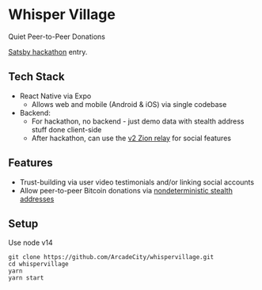 # Whisper Village

Quiet Peer-to-Peer Donations

[Satsby hackathon](https://www.thrillerbitcoin.com/satsx-hackathon-2022/) entry.

## Tech Stack
- React Native via Expo
  - Allows web and mobile (Android & iOS) via single codebase
- Backend:
  - For hackathon, no backend - just demo data with stealth address stuff done client-side
  - After hackathon, can use the [v2 Zion relay](https://github.com/getzion/relay) for social features

## Features
- Trust-building via user video testimonials and/or linking social accounts
- Allow peer-to-peer Bitcoin donations via [nondeterministic stealth addresses](https://github.com/ArcadeCity/WhisperVillage/wiki/Nondeterministic-stealth-addresses-with-JavaScript-interpreters)

## Setup
Use node v14

```
git clone https://github.com/ArcadeCity/whispervillage.git
cd whispervillage
yarn
yarn start
```
